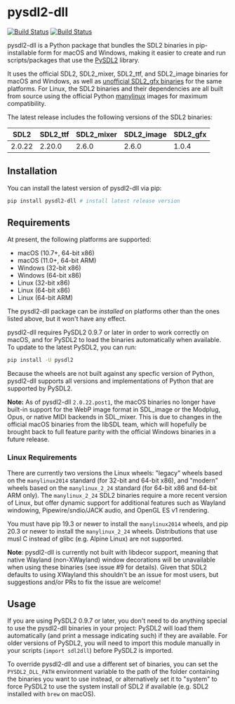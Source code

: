 # pysdl2-dll

[![Build Status](https://api.cirrus-ci.com/github/a-hurst/pysdl2-dll.svg)](https://cirrus-ci.com/github/a-hurst/pysdl2-dll)
[![Build Status](https://ci.appveyor.com/api/projects/status/lnwpe9v50bne3afu?svg=true)](https://ci.appveyor.com/project/a-hurst/pysdl2-dll)

pysdl2-dll is a Python package that bundles the SDL2 binaries in pip-installable form for macOS and Windows, making it easier to create and run scripts/packages that use the [PySDL2](https://github.com/py-sdl/py-sdl2) library.

It uses the official SDL2, SDL2\_mixer, SDL2\_ttf, and SDL2\_image binaries for macOS and Windows, as well as [unofficial SDL2\_gfx binaries](https://github.com/a-hurst/sdl2gfx-builds) for the same platforms. For Linux, the SDL2 binaries and their dependencies are all built from source using the official Python [manylinux](https://github.com/pypa/manylinux) images for maximum compatibility.

The latest release includes the following versions of the SDL2 binaries:

SDL2 | SDL2\_ttf | SDL2\_mixer | SDL2\_image | SDL2\_gfx
--- | --- | --- | --- | ---
2.0.22 | 2.20.0 | 2.6.0 | 2.6.0 | 1.0.4


## Installation

You can install the latest version of pysdl2-dll via pip:

```bash
pip install pysdl2-dll # install latest release version
```


## Requirements

At present, the following platforms are supported:

* macOS (10.7+, 64-bit x86)
* macOS (11.0+, 64-bit ARM)
* Windows (32-bit x86)
* Windows (64-bit x86)
* Linux (32-bit x86)
* Linux (64-bit x86)
* Linux (64-bit ARM)

The pysdl2-dll package can be *installed* on platforms other than the ones listed above, but it won't have any effect.

pysdl2-dll requires PySDL2 0.9.7 or later in order to work correctly on macOS, and for PySDL2 to load the binaries automatically when available. To update to the latest PySDL2, you can run:

```bash
pip install -U pysdl2
```

Because the wheels are not built against any specfic version of Python, pysdl2-dll supports all versions and implementations of Python that are supported by PySDL2.

**Note:** As of pysdl2-dll `2.0.22.post1`, the macOS binaries no longer have built-in support for the WebP image format in SDL\_image or the Modplug, Opus, or native MIDI backends in SDL\_mixer. This is due to changes in the official macOS binaries from the libSDL team, which will hopefully be brought back to full feature parity with the official Windows binaries in a future release.

### Linux Requirements

There are currently two versions the Linux wheels: "legacy" wheels based on the `manylinux2014` standard (for 32-bit and 64-bit x86), and "modern" wheels based on the `manylinux_2_24` standard (for 64-bit x86 and 64-bit ARM only). The `manylinux_2_24` SDL2 binaries require a more recent version of Linux, but offer dynamic support for additional features such as Wayland windowing, Pipewire/sndio/JACK audio, and OpenGL ES v1 rendering.

You must have pip 19.3 or newer to install the `manylinux2014` wheels, and pip 20.3 or newer to install the `manylinux_2_24` wheels. Distributions that use musl C instead of glibc (e.g. Alpine Linux) are not supported.

**Note**: pysdl2-dll is currently not built with libdecor support, meaning that native Wayland (non-XWayland) window decorations will be unavailable when using these binaries (see issue #9 for details). Given that SDL2 defaults to using XWayland this shouldn't be an issue for most users, but suggestions and/or PRs to fix the issue are welcome!

## Usage

If you are using PySDL2 0.9.7 or later, you don't need to do anything special to use the pysdl2-dll binaries in your project: PySDL2 will load them automatically (and print a message indicating such) if they are available. For older versions of PySDL2, you will need to import this module manually in your scripts (`import sdl2dll`) before PySDL2 is imported.

To override pysdl2-dll and use a different set of binaries, you can set the `PYSDL2_DLL_PATH` environment variable to the path of the folder containing the binaries you want to use instead, or alternatively set it to "system" to force PySDL2 to use the system install of SDL2 if available (e.g. SDL2 installed with `brew` on macOS).
